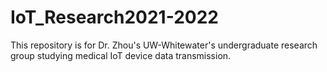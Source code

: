 # IoT_Research2021-2022
This repository is for Dr. Zhou's UW-Whitewater's undergraduate research group studying medical IoT device data transmission.
